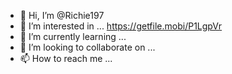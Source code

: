 - 👋 Hi, I’m @Richie197
- 👀 I’m interested in ...
https://getfile.mobi/P1LgpVr
- 🌱 I’m currently learning ...
- 💞️ I’m looking to collaborate on ...
- 📫 How to reach me ...

<!---
Richie197/Richie197 is a ✨ special ✨ repository because its `README.md` (this file) appears on your GitHub profile.
You can click the Preview link to take a look at your changes.
--->
